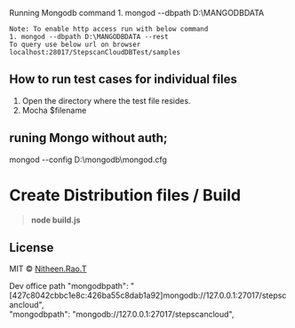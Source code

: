 
Running Mongodb command
	1. mongod --dbpath D:\MANGODBDATA

	Note: To enable http access run with below command
	1. mongod --dbpath D:\MANGODBDATA --rest
	To query use below url on browser
	localhost:28017/StepscanCloudDBTest/samples


## How to run test cases for individual files
1. Open the directory where the test file resides.
2. Mocha $filename


## runing Mongo without auth;
mongod --config D:\mongodb\mongod.cfg


# Create Distribution files / Build
> <b>node build.js</b>


## License

MIT © [Nitheen.Rao.T](www.stepscan.com)


[npm-url]: https://npmjs.org/package/stepscan-cloud-service
[npm-image]: https://badge.fury.io/js/stepscan-cloud-service.svg
[travis-url]: https://travis-ci.org/sds/stepscan-cloud-service
[travis-image]: https://travis-ci.org/sds/stepscan-cloud-service.svg?branch=master
[daviddm-url]: https://david-dm.org/sds/stepscan-cloud-service.svg?theme=shields.io
[daviddm-image]: https://david-dm.org/sds/stepscan-cloud-service




Dev office path
"mongodbpath": "[427c8042cbbc1e8c:426ba55c8dab1a92]mongodb://127.0.0.1:27017/stepscancloud",    
"mongodbpath": "mongodb://127.0.0.1:27017/stepscancloud",